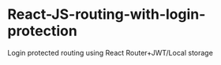 # React-JS-routing-with-login-protection
Login protected routing using React Router+JWT/Local storage
